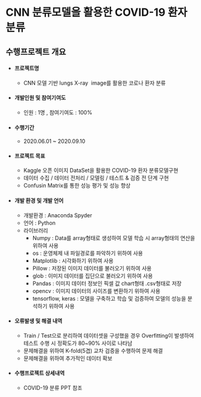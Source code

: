 # CNN 분류모델을 활용한 COVID-19 환자 분류

## 수행프로젝트 개요 ## 

- #### 프로젝트명
   * CNN 모델 기반 lungs X-ray  image를 활용한 코로나 환자 분류 
   
- #### 개발인원 및 참여기여도
   * 인원 : 1명 , 참여기여도 : 100%

- #### 수행기간
   * 2020.06.01 ~ 2020.09.10
   
- #### 프로젝트 목표
   * Kaggle 오픈 이미지 DataSet을 활용한 COVID-19 환자 분류모델구현
   * 데이터 수집 / 데이터 전처리 / 모델링 / 테스트 & 검증 전 단계 구현
   * Confusin Matrix를 통한 성능 평가 및 성능 향상 

- #### 개발 환경 및 개발 언어
   * 개발환경  : Anaconda Spyder
   * 언어      : Python
   * 라이브러리 
      * Numpy : Data를 array형태로 생성하여 모델 학습 시 array형태의 연산을 위하여 사용
      * os : 운영체제 내 파일경로를 파악하기 위하여 사용
      * Matplotlib : 시각화하기 위하여 사용
      * Pillow : 저장된 이미지 데이터를 불러오기 위하여 사용
      * glob : 이미지 데이터를 집단으로 불러오기 위하여 사용
      * Pandas : 이미지 데이터 정보인 픽셀 값 chart형태 .csv형태로 저장
      * opencv : 이미지 데이터의 사이즈를 변환하기 위하여 사용
      * tensorflow, keras : 모델을 구축하고 학습 및 검증하여 모델의 성능을 분석하기 위하여 사용

- #### 오류발생 및 해결 내역
   * Train / Test으로 분리하여 데이터셋을 구성했을 경우 Overfitting이 발생하여 테스트 수행 시 정확도가 80~90% 사이로 나타남
   * 문제해결을 위하여 K-fold(5겹) 교차 검증을 수행하여 문제 해결
   * 문제해결을 위하여 추가적인 데이터 확보
   
- #### 수행프로젝트 상세내역 
   * COVID-19 분류 PPT 참조

